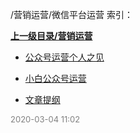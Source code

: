 /营销运营/微信平台运营 索引：


**[上一级目录/营销运营](/营销运营/index.md)**

- [公众号运营个人之见](/营销运营/微信平台运营/公众号运营个人之见.md)

- [小白公众号运营](/营销运营/微信平台运营/小白公众号运营.md)

- [文章提纲](/营销运营/微信平台运营/文章提纲.md)


<font size=2 color='grey'> 2020-03-04 11:02 </font>